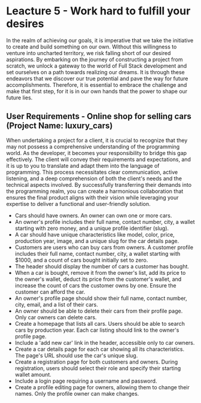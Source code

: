 # Leacture 5 - Work hard to fulfill your desires
 
In the realm of achieving our goals, it is imperative that we take the initiative to create and build something on our own. Without this willingness to venture into uncharted territory, we risk falling short of our desired aspirations. By embarking on the journey of constructing a project from scratch, we unlock a gateway to the world of Full Stack development and set ourselves on a path towards realizing our dreams. It is through these endeavors that we discover our true potential and pave the way for future accomplishments. Therefore, it is essential to embrace the challenge and make that first step, for it is in our own hands that the power to shape our future lies.


## User Requirements - Online shop for selling cars (Project Name: luxury_cars)

When undertaking a project for a client, it is crucial to recognize that they may not possess a comprehensive understanding of the programming world. As the developer, it becomes your responsibility to bridge this gap effectively. The client will convey their requirements and expectations, and it is up to you to translate and adapt them into the language of programming. This process necessitates clear communication, active listening, and a deep comprehension of both the client's needs and the technical aspects involved. By successfully transferring their demands into the programming realm, you can create a harmonious collaboration that ensures the final product aligns with their vision while leveraging your expertise to deliver a functional and user-friendly solution.

- Cars should have owners. An owner can own one or more cars.
- An owner's profile includes their full name, contact number, city, a wallet starting with zero money, and a unique profile identifier (slug).
- A car should have unique characteristics like model, color, price, production year, image, and a unique slug for the car details page.
- Customers are users who can buy cars from owners. A customer profile includes their full name, contact number, city, a wallet starting with $1000, and a count of cars bought initially set to zero.
- The header should display the number of cars a customer has bought.
- When a car is bought, remove it from the owner's list, add its price to the owner's wallet, deduct its price from the customer's wallet, and increase the count of cars the customer owns by one. Ensure the customer can afford the car.
- An owner's profile page should show their full name, contact number, city, email, and a list of their cars.
- An owner should be able to delete their cars from their profile page. Only car owners can delete cars.
- Create a homepage that lists all cars. Users should be able to search cars by production year. Each car listing should link to the owner's profile page.
- Include a 'add new car' link in the header, accessible only to car owners.
- Create a car details page for each car showing all its characteristics. The page's URL should use the car's unique slug.
- Create a registration page for both customers and owners. During registration, users should select their role and specify their starting wallet amount.
- Include a login page requiring a username and password.
- Create a profile editing page for owners, allowing them to change their names. Only the profile owner can make changes.
